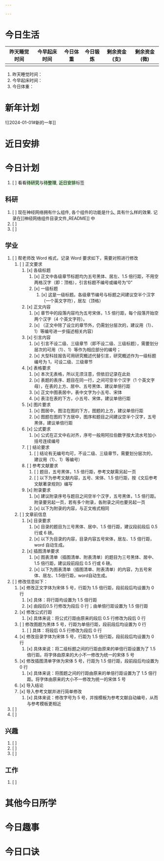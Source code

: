 ```yaml
---

---
```

# 今日生活

| 昨天睡觉时间 | 今早起床时间 | 今日体重 | 今日锻炼 | 剩余资金(支) | 剩余资金(微) |
| ------ | ------ | ---- | ---- | ------- | ------- |
|        |        |      |      |         |         |

1. 昨天睡觉时间：
2. 今早起床时间：
3. 今日体重：

# 新年计划

![[2024-01-01#新的一年]]

# 近日安排

# 今日计划

1. [ ] 看看<mark style="background: #BBFABBA6;">待研究</mark>与<mark style="background: #BBFABBA6;">待整理</mark>,  <mark style="background: #BBFABBA6;">近日安排</mark>标签

## 科研

1. [ ] 现在神经网络拥有什么组件, 各个组件的功能是什么, 具有什么样的效果. 记录在[[神经网络组件目录文件_README]] 中
2. [ ] 
3. [ ] 

## 学业

1. [ ] 帮老师改 Word 格式，记录 Word 要求如下，需要对照进行修改
	1. [ ] 正文要求
		1. [x] 各级标题
			1. [x] 正文中各级章节标题均为五号黑体、居左、1.5 倍行距，不用空两格汉字（即：顶格），引言标题不编号或编号为“0”
			2. [x] 一级标题
				1. [x] 这是一级标题。各级章节编号与标题之间建议空半个汉字（一个英文字符），居左（顶格）
		2. [x] 正文内容
			1. [x] 章节中的段落内容均为五号宋体，1.5 倍行距，每个段落开始空两个汉字（4 个英文字符）。
			2. [x] （正文中除了设立的章节外，仍需划分层次的，建议用（1）、1）等编号进一步描述相关内容）
		3. [x] 引言内容
			1. [x] 引言不设二级、三级章节（即不设二级、三级标题），需要划分层次的可用（1）、1）等作为相应部分的编号；
			2. [x] 大型科技报告可用研究概述代替引言，研究概述作为一级标题编号为 1，可设二级、三级章节
		4. [x] 表格要求
			1. [x] 本次无表格，所以无须注意，但依旧记录在此处
			2. [x] 表题的表序、题目在同一行，之间可空半个汉字（1 个英文字母），在表的上方、居中、五号黑体、建议单倍行距
			3. [x] 正文中图表居中，表中文字为小五号、宋体
			4. [x] 表注在表的下方，小五号、宋体，建议单倍行距
		5. [x] 图片要求
			1. [x] 图居中，图注在图的下方，图题的上方，建议单倍行距
			2. [x] 图题在图的下方居中，图序和题目之间建议空半个汉字，五号黑体，建议单倍行距
		6. [x] 公式要求
			1. [x] 公式在正文中右对齐，序号一般用阿拉伯数字按大流水号加小括号连续编号
		7. [ ] 结论要求
			1. [ ] 结论有无编号均可，不设二级、三级章节，需要划分层次的，建议用（1）、1）等编号）
		8. [ ] 参考文献要求
			1. [ ] 题目，五号黑体，1.5 倍行距，参考文献需另起一页
			2. [ ] 以下为参考文献内容，五号、宋体、1.5 倍行距，按《文后参考文献著录规则》编写
		9. [x] 附录要求
			1. [x] 建议附录序号与题目之间空半个汉字，五号黑体，1.5 倍行距。附录要另起一页，若有多个附录，各附录之间也要另起一页
			2. [x] 以下为附录的内容，与正文格式相同
	2. [ ] 文章前信息
		1. [x] 目录要求
			1. [x] 目录的题目为三号黑体、居中、1.5 倍行距，建议段前段后 0.5 行或 6 磅。
			2. [x] 以下为目录的内容，目录内容五号宋体，居左、1.5 倍行距，word 自动生成。
		2. [x] 插图清单要求
			1. [x] 图表清单（插图清单、附表清单）的题目为三号黑体、居中、1.5 倍行距，建议段前段后 0.5 行或 6 磅。
			2. [x] 以下为图表清单（插图清单、附表清单）的内容，为五号宋体、居左、1.5倍行距，word自动生成。
2. [ ] 修改信息如下：
	1. [x] 修改正文字体为宋体 5 号，行距为 1.5 倍行距，段前段后均设置为 0 行
		1. [x] 具体：将行距均设置为 1.5 倍行距
		2. [x] 由段后0.5 行修改为段后 0 行；由单倍行距设置为 1.5 倍行距
	2. [x] 修改公式行距
		1. [x] 具体来说：将公式行距由原来的段后 0.5 行修改为段后 0 行
	3. [ ] 修改图题为黑体 5 号，行距为单倍行距，段前段后均设置为 0 行
		1. [ ] 具体：将段后 0.5 行修改为段后 0 行
	4. [x] 修改目录字体为宋体 5 号，行距为 1.5 倍行距，段前段后均设置为 0 行
		1. [x] 具体来说：将二级标题之间的行距由原来的单倍行距设置为了 1.5 倍行距。将字体由原来的大小不一修改为统一的宋体 5 号
	5. [x] 修改插图清单字体为宋体 5 号，行距为 1.5 倍行距，段前段后均设置为 0 行
		1. [x] 具体来说：将图题之间的行距由原来的单倍行距设置为了 1.5 倍行距。将字体由原来的大小不一修改为统一的宋体 5 号
	6. [x] 导入结论
	7. [x] 导入参考文献并进行简单修改
		1. [x] 具体来说：修改字号为 5 号，并按模板为参考文献自动编号，从而与参考模板更相近
3. [ ] 
4. [ ] 

## 兴趣

1. [ ] 
2. [ ] 
3. [ ] 

## 工作

1. [ ] 

# 其他今日所学



# 今日趣事



# 今日口诀


